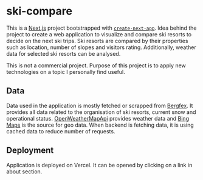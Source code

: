# ski-compare

This is a [Next.js](https://nextjs.org/) project bootstrapped with [`create-next-app`](https://github.com/vercel/next.js/tree/canary/packages/create-next-app). Idea behind the project to create a web application to visualize and compare ski resorts to decide on the next ski trips. Ski resorts are compared by their properties such as location, number of slopes and visitors rating. Additionally, weather data for selected ski resorts can be analysed.

This is not a commercial project. Purpose of this project is to apply new technologies on a topic I personally find useful.

## Data

Data used in the application is mostly fetched or scrapped from [Bergfex](https://www.bergfex.at/). It provides all data related to the organisation of ski resorts, current snow and operational status. [OpenWeatherMapApi](https://openweathermap.org/api) provides weather data and [Bing Maps](https://docs.microsoft.com/en-us/bingmaps/) is the source for geo data. When backend is fetching data, it is using cached data to reduce number of requests.

## Deployment

Application is deployed on Vercel. It can be opened by clicking on a link in about section.
